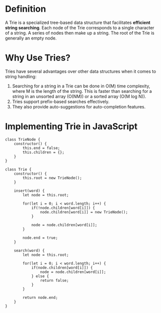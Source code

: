 # Definition

A Trie is a specialized tree-based data structure that facilitates **efficient string searching**. Each node of the Trie corresponds to a single character of a string. A series of nodes then make up a string. The root of the Trie is generally an empty node.

# Why Use Tries?

Tries have several advantages over other data structures when it comes to string handling:

1. Searching for a string in a Trie can be done in O(M) time complexity, where M is the length of the string. This is faster than searching for a string in an unsorted array (O(NM)) or a sorted array (O(M log N)).
2. Tries support prefix-based searches effectively.
3. They also provide auto-suggestions for auto-completion features.

# Implementing Trie in JavaScript

```
class TrieNode {
    constructor() {
        this.end = false;
        this.children = {};
    }
}

class Trie {
    constructor() {
        this.root = new TrieNode();
    }

    insert(word) {
        let node = this.root;

        for(let i = 0; i < word.length; i++) {
            if(!node.children[word[i]]) {
                node.children[word[i]] = new TrieNode();
            }

            node = node.children[word[i]];
        }

        node.end = true;
    }

    search(word) {
        let node = this.root;

        for(let i = 0; i < word.length; i++) {
            if(node.children[word[i]]) {
                node = node.children[word[i]];
            } else {
                return false;
            }
        }

        return node.end;
    }
}
```